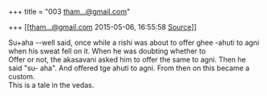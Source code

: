 +++
title = "003 tham...@gmail.com"

+++
[[tham...@gmail.com	2015-05-06, 16:55:58 [Source](https://groups.google.com/g/samskrita/c/IzvIUgv4IAk)]]



Su+aha --well said, once while a rishi was about to offer ghee -ahuti to agni when his sweat fell on it. When he was doubting whether to  
Offer or not, the akasavani asked him to offer the same to agni. Then he said "su- aha". And offered tge ahuti to agni. From then on this became a custom.  
This is a tale in the vedas.

